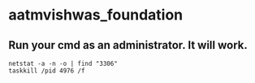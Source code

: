 # aatmvishwas_foundation

## Run your cmd as an administrator. It will work.
```
netstat -a -n -o | find "3306"
taskkill /pid 4976 /f
```
